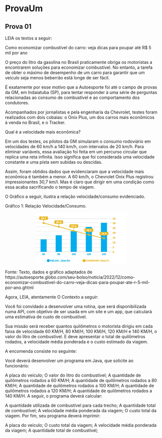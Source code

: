 # ProvaUm
## Prova 01
LEIA os textos a seguir:

Como economizar combustível do carro: veja dicas para poupar até R$ 5 mil por ano

O preço do litro da gasolina no Brasil praticamente obriga os motoristas a encontrarem soluções para economizar combustível. No entanto, a tarefa de obter o máximo de desempenho de um carro para garantir que um veículo seja menos beberrão está longe de ser fácil.

É exatamente por esse motivo que a Autoesporte foi até o campo de provas da GM, em Indaiatuba (SP), para tentar responder à uma série de perguntas relacionadas ao consumo de combustível e ao comportamento dos condutores.

Acompanhados por jornalistas e pela engenharia da Chevrolet, testes foram realizados com dois cobaias: o Onix Plus, um dos carros mais econômicos à venda no Brasil, e o Tracker.

Qual é a velocidade mais econômica?

Em um dos testes, os pilotos da GM simularam o consumo rodoviário em velocidades de 60 km/h a 140 km/h, com intervalos de 20 km/h. Para eliminar variáveis, essa avaliação foi feita em um percurso circular que replica uma reta infinita. Isso significa que foi considerada uma velocidade constante e uma pista sem subidas ou descidas.

Assim, foram obtidos dados que evidenciaram que a velocidade mais econômica é também a menor. A 60 km/h, o Chevrolet Onix Plus registrou impressionantes 30,7 km/l. Mas é claro que dirigir em uma condição como essa acaba sacrificando o tempo de viagem.

O Gráfico a seguir, ilustra a relação velocidade/consumo evidenciado.

Gráfico 1: Relação Velocidade/Consumo.
<p align="center">
  <a href="#">
    <img src="Imagem2_20230423184210.png" width="300" alt="Relação Velocidade/Consumo">
  </a>
</p>
Fonte: Texto, dados e gráfico adaptados de  https://autoesporte.globo.com/seu-bolso/noticia/2022/12/como-economizar-combustivel-do-carro-veja-dicas-para-poupar-ate-r-5-mil-por-ano.ghtml

 

Agora, LEIA, atentamente O Contexto a seguir:

 

Você foi convidado a desenvolver uma rotina, que será disponibilizada numa API, com objetivo de ser usada em um site e um app, que calculará uma estimativa de custo de combustível.

Sua missão será receber quantos quilômetros o motorista dirigiu em cada faixa de velocidade 60 KM/H, 80 KM/H, 100 KM/H, 120 KM/H e 140 KM/H, o valor do litro de combustível. E deve apresentar o total de quilômetros rodados, a velocidade média ponderada e o custo estimado da viagem.

 

 

 

A encomenda consiste no seguinte:

Você deverá desenvolver um programa em Java, que solicite ao funcionário:

A placa do veículo;
O valor do litro do combustível;
A quantidade de quilômetros rodados a 60 KM/H;
A quantidade de quilômetros rodados a 80 KM/H;
A quantidade de quilômetros rodados a 100 KM/H;
A quantidade de quilômetros rodados a 120 KM/H;
A quantidade de quilômetros rodados a 140 KM/H.
A seguir, o programa deverá calcular:

A quantidade utilizada de combustível para cada trecho;
A quantidade total de combustível;
A velocidade média ponderada da viagem;
O custo total da viagem.
Por fim, seu programa deverá imprimir:

A placa do veículo;
O custo total da viagem;
A velocidade média ponderada da viagem;
A quantidade total de combustível;
